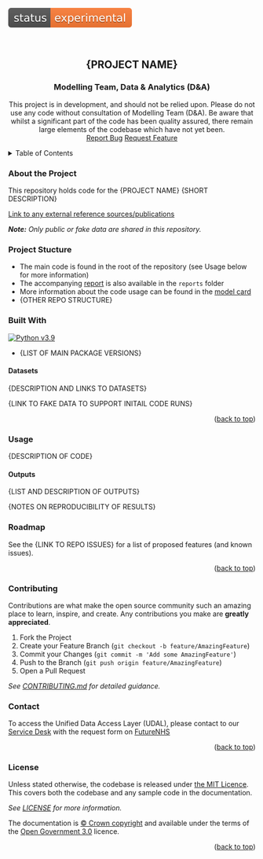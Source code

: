 <a name="readme-top"></a>
[![status: experimental](https://github.com/GIScience/badges/raw/master/status/experimental.svg)](https://github.com/GIScience/badges#experimental)

<!-- page header -->
<br/>
<div align="center">
    <h2 align="center">{PROJECT NAME}</h2>
    <h3 align="center">Modelling Team, Data & Analytics (D&A)</h3>
    <p align="center">
        This project is in development, and should not be relied upon. Please do not use any code without consultation of Modelling Team (D&A). Be aware that whilst a significant part of the code has been quality assured, there remain large elements of the codebase which have not yet been.
        <br/>
        <a href="https://github.com/NHSE-MMD/{REPO NAME}/issues">Report Bug</a>
        <a href="https://github.com/NHSE-MMD/{REPO NAME}">Request Feature</a>
    </p>
</div>

<!-- table of contents -->

<details>
    <summary>Table of Contents</summary>
    <ol>
        <li>
            <a href="#section-1">About the project</a>
            <ul>
                <li><a href="#section-1-1">Project Structure</a></li>
                <li><a href="#section-1-2">Built With</a></li>
                <li><a href="#section-1-3">Datasets</a></li>
            </ul>
        </li>
        <li>
            <a href="#section-2">Usage</a></li>
            <ul>
                <li><a href="#section-2-1">Output</a></li>
                <li><a href="#section-2-2">Roadmap</a></li>
            </ul>
        </li>
        <li>
            <a href="#section-3">Contributing</a></li>
            <ul>
                <li><a href="#section-3-1">Contact</a></li>
            </ul>
        </li>
        <li><a href="#section-4">License</a></li>
</details>



<!-- Section 1 -->
<a name="section-1"></a>
### About the Project

This repository holds code for the {PROJECT NAME} {SHORT DESCRIPTION}

[Link to any external reference sources/publications](https://)

_**Note:** Only public or fake data are shared in this repository._

<a name="section-1-1"></a>
### Project Stucture

- The main code is found in the root of the repository (see Usage below for more information)
- The accompanying [report](./reports/report.pdf) is also available in the `reports` folder
- More information about the code usage can be found in the [model card](./model_card.md)
- {OTHER REPO STRUCTURE}

<a name="section-1-2"></a>
### Built With

[![Python v3.9](https://img.shields.io/badge/python-v3.9-blue.svg)](https://www.python.org/downloads/release/python-3916/)
- {LIST OF MAIN PACKAGE VERSIONS}

<a name="section-1-3"></a>
#### Datasets
{DESCRIPTION AND LINKS TO DATASETS}

{LINK TO FAKE DATA TO SUPPORT INITAIL CODE RUNS}

<p align="right">(<a href="#readme-top">back to top</a>)</p>



<!-- Section 2 -->
<a name="section-2"></a>
### Usage
{DESCRIPTION OF CODE}

<a name="section-2-1"></a>
#### Outputs
{LIST AND DESCRIPTION OF OUTPUTS}

{NOTES ON REPRODUCIBILITY OF RESULTS}

<a name="section-2-2"></a>
### Roadmap

See the {LINK TO REPO ISSUES} for a list of proposed features (and known issues).

<p align="right">(<a href="#readme-top">back to top</a>)</p>



<!-- Section 3 -->
<a name="section-3"></a>

### Contributing

Contributions are what make the open source community such an amazing place to learn, inspire, and create. Any contributions you make are **greatly appreciated**.

1. Fork the Project
2. Create your Feature Branch (`git checkout -b feature/AmazingFeature`)
3. Commit your Changes (`git commit -m 'Add some AmazingFeature'`)
4. Push to the Branch (`git push origin feature/AmazingFeature`)
5. Open a Pull Request

_See [CONTRIBUTING.md](./CONTRIBUTING.md) for detailed guidance._

<a name="section-3-1"></a>
### Contact

To access the Unified Data Access Layer (UDAL), please contact to our [Service Desk](mailto:NationalDataPlatform@england.nhs.uk) with the request form on [FutureNHS](https://future.nhs.uk/NCDR/view?objectId=22272688)

<!-- ### Acknowledgements -->

<p align="right">(<a href="#readme-top">back to top</a>)</p>



<!-- Section 4 -->
<a name="section-4"></a>
### License

Unless stated otherwise, the codebase is released under [the MIT Licence][mit].
This covers both the codebase and any sample code in the documentation.

_See [LICENSE](./LICENSE) for more information._

The documentation is [© Crown copyright][copyright] and available under the terms
of the [Open Government 3.0][ogl] licence.

[mit]: LICENCE
[copyright]: http://www.nationalarchives.gov.uk/information-management/re-using-public-sector-information/uk-government-licensing-framework/crown-copyright/
[ogl]: http://www.nationalarchives.gov.uk/doc/open-government-licence/version/3/

<p align="right">(<a href="#readme-top">back to top</a>)</p>
